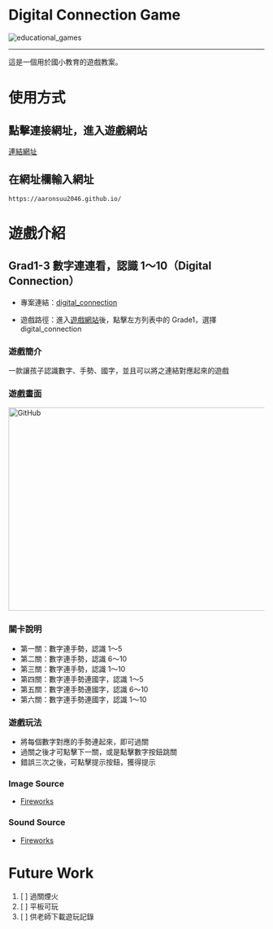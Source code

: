 # Digital Connection Game

![educational_games](https://img.shields.io/github/v/tag/Aaronsuu2046/aaronsuu2046.github.io)

---
這是一個用於國小教育的遊戲教案。

# 使用方式

[//]: # (TODO demo gif)

## 點擊連接網址，進入遊戲網站

[連結網址](https://aaronsuu2046.github.io/)

## 在網址欄輸入網址

[//]: # (TODO demo gif)

`https://aaronsuu2046.github.io/`


# 遊戲介紹

## Grad1-3 數字連連看，認識 1～10（Digital Connection）


- 專案連結：[digital_connection](https://github.com/Jesse-Jumbo/educational_games/tree/main/digital_connection)

- 遊戲路徑：進入[遊戲網站](https://aaronsuu2046.github.io/)後，點擊左方列表中的 Grade1，選擇 digital_connection

### 遊戲簡介

一款讓孩子認識數字、手勢、國字，並且可以將之連結對應起來的遊戲

### 遊戲畫面
<img src="https://raw.githubusercontent.com/Jesse-Jumbo/educational_games/main/digital_connection/asset/digital_connection.gif" alt="GitHub" title="Digital Connection View" width="700" height="400"/>

### 關卡說明
- 第一關：數字連手勢，認識 1～5
- 第二關：數字連手勢，認識 6～10
- 第三關：數字連手勢，認識 1～10
- 第四關：數字連手勢連國字，認識 1～5
- 第五關：數字連手勢連國字，認識 6～10
- 第六關：數字連手勢連國字，認識 1～10
  
### 遊戲玩法
- 將每個數字對應的手勢連起來，即可過關
- 過關之後才可點擊下一關，或是點擊數字按鈕跳關
- 錯誤三次之後，可點擊提示按鈕，獲得提示
 
### Image Source
- [Fireworks](https://opengameart.org/content/fireworks)

### Sound Source
- [Fireworks](https://opengameart.org/content/fireworks-with-applause-happy-people)

# Future Work

1. [ ] 過關煙火
2. [ ] 平板可玩
3. [ ] 供老師下載遊玩記錄